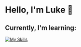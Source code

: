 <h1> Hello, I'm Luke 👋</h1>
<h2> Currently, I'm learning:</h2>
<a href="https://skillicons.dev" rel="nofollow">

[![My Skills](https://skillicons.dev/icons?i=html,cs,js)](https://skillicons.dev)
</a>
